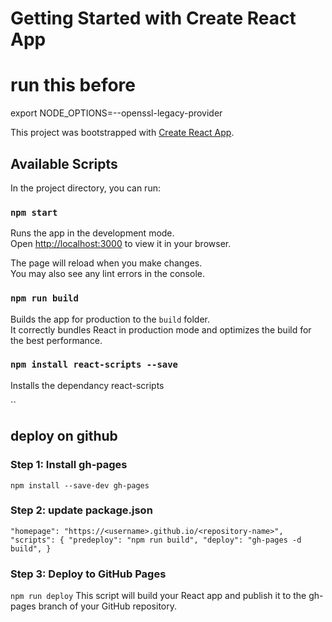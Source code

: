 # Getting Started with Create React App
# run this before
export NODE_OPTIONS=--openssl-legacy-provider

This project was bootstrapped with [Create React App](https://github.com/facebook/create-react-app).

## Available Scripts

In the project directory, you can run:

### `npm start`

Runs the app in the development mode.\
Open [http://localhost:3000](http://localhost:3000) to view it in your browser.

The page will reload when you make changes.\
You may also see any lint errors in the console.

### `npm run build`

Builds the app for production to the `build` folder.\
It correctly bundles React in production mode and optimizes the build for the best performance.


### `npm install react-scripts --save`

Installs the dependancy react-scripts


``
## deploy on github
### Step 1: Install gh-pages 
`npm install --save-dev gh-pages
`
### Step 2: update package.json
`"homepage": "https://<username>.github.io/<repository-name>",
"scripts": {
  "predeploy": "npm run build",
  "deploy": "gh-pages -d build",
}`

### Step 3: Deploy to GitHub Pages
`npm run deploy`
This script will build your React app and publish it to the gh-pages branch of your GitHub repository.

